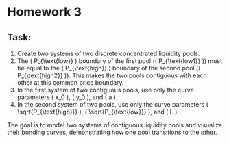 # Homework 3

## Task:
1. Create two systems of two discrete concentrated liquidity pools.
2. The \( P_{\text{low}} \) boundary of the first pool (\( P_{\text{low1}} \)) must be equal to the \( P_{\text{high}} \) boundary of the second pool (\( P_{\text{high2}} \)). This makes the two pools contiguous with each other at this common price boundary.
3. In the first system of two contiguous pools, use only the curve parameters \( x_0 \), \( y_0 \), and \( a \).
4. In the second system of two pools, use only the curve parameters \( \sqrt{P_{\text{high}}} \), \( \sqrt{P_{\text{low}}} \), and \( L \).



The goal is to model two systems of contiguous liquidity pools and visualize their bonding curves, demonstrating how one pool transitions to the other.